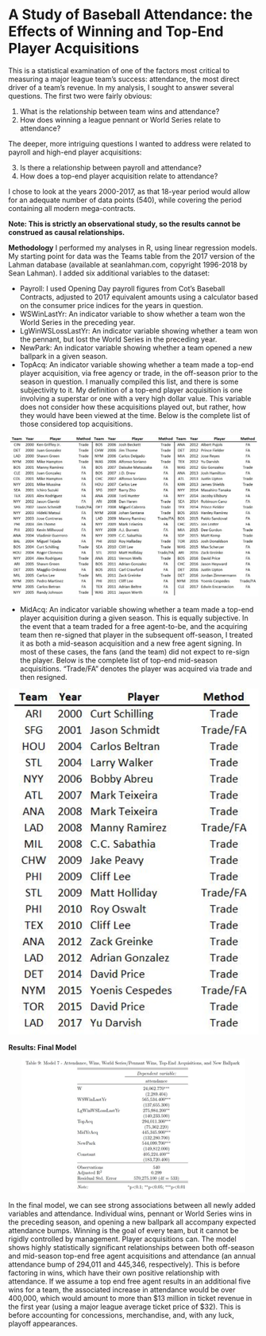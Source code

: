 # A Study of Baseball Attendance: the Effects of Winning and Top-End Player Acquisitions
This is a statistical examination of one of the factors most critical to measuring a major league team’s success: attendance, the most direct driver of a team’s revenue. In my analysis, I sought to answer several questions.
The first two were fairly obvious:

1. What is the relationship between team wins and attendance?
2. How does winning a league pennant or World Series relate to attendance?

The deeper, more intriguing questions I wanted to address were related to payroll and high-end player acquisitions:

3. Is there a relationship between payroll and attendance?
4. How does a top-end player acquisition relate to attendance?

I chose to look at the years 2000-2017, as that 18-year period would allow for an adequate number of data points (540), while covering the period containing all modern mega-contracts. 

**Note: This is strictly an observational study, so the results cannot be construed as causal relationships.**

**Methodology**
I performed my analyses in R, using linear regression models. My starting point for data was the Teams table from the 2017 version of the Lahman database (available at seanlahman.com, copyright 1996-2018 by Sean Lahman). I added six additional variables to the dataset: 

* Payroll: I used Opening Day payroll figures from Cot’s Baseball Contracts, adjusted to 2017 equivalent amounts using a calculator based on the consumer price indices for the years in question.
* WSWinLastYr: An indicator variable to show whether a team won the World Series in the preceding year.
* LgWinWSLossLastYr: An indicator variable showing whether a team won the pennant, but lost the World Series in the preceding year.
* NewPark: An indicator variable showing whether a team opened a new ballpark in a given season. 
* TopAcq: An indicator variable showing whether a team made a top-end player acquisition, via free agency or trade, in the off-season prior to the season in question. I manually compiled this list, and there is some subjectivity to it. My definition of a top-end player acquisition is one involving a superstar or one with a very high dollar value. This variable does not consider how these acquisitions played out, but rather, how they would have been viewed at the time. Below is the complete list of those considered top acquisitions. 

<p align="center">
  <img src="./images/topacq.jpg" width="800">
</p>

* MidAcq: An indicator variable showing whether a team made a top-end player acquisition during a given season. This is equally subjective. In the event that a team traded for a free agent-to-be, and the acquiring team then re-signed that player in the subsequent off-season, I treated it as both a mid-season acquisition and a new free agent signing. In most of these cases, the fans (and the team) did not expect to re-sign the player. Below is the complete list of top-end mid-season acquisitions. “Trade/FA” denotes the player was acquired via trade and then resigned.

<p align="center">
  <img src="./images/midacq.jpg" width="800">
</p>

**Results: Final Model**
<p align="center">
  <img src="./images/finalmodel.jpg" width="450">
</p>

In the final model, we can see strong associations between all newly added variables and attendance. Individual wins, pennant or World Series wins in the preceding season, and opening a new ballpark all accompany expected attendance bumps. Winning is the goal of every team, but it cannot be rigidly controlled by management. Player acquisitions can. The model shows highly statistically significant relationships between both off-season and mid-season top-end free agent acquisitions and attendance (an annual attendance bump of 294,011 and 445,346, respectively). This is before factoring in wins, which have their own positive relationship with attendance. If we assume a top end free agent results in an additional five wins for a team, the associated increase in attendance would be over 400,000, which would amount to more than $13 million in ticket revenue in the first year (using a major league average ticket price of $32). This is before accounting for concessions, merchandise, and, with any luck, playoff appearances.



